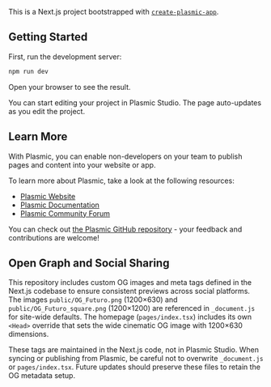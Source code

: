 This is a Next.js project bootstrapped with [`create-plasmic-app`](https://www.npmjs.com/package/create-plasmic-app).

## Getting Started

First, run the development server:

```bash
npm run dev
```

Open your browser to see the result.

You can start editing your project in Plasmic Studio. The page auto-updates as you edit the project.

## Learn More

With Plasmic, you can enable non-developers on your team to publish pages and content into your website or app.

To learn more about Plasmic, take a look at the following resources:

- [Plasmic Website](https://www.plasmic.app/)
- [Plasmic Documentation](https://docs.plasmic.app/learn/)
- [Plasmic Community Forum](https://forum.plasmic.app/)

You can check out [the Plasmic GitHub repository](https://github.com/plasmicapp/plasmic) - your feedback and contributions are welcome!

## Open Graph and Social Sharing

This repository includes custom OG images and meta tags defined in the Next.js codebase to ensure consistent previews across social platforms. The images `public/OG_Futuro.png` (1200×630) and `public/OG_Futuro_square.png` (1200×1200) are referenced in `_document.js` for site-wide defaults. The homepage (`pages/index.tsx`) includes its own `<Head>` override that sets the wide cinematic OG image with 1200×630 dimensions.

These tags are maintained in the Next.js code, not in Plasmic Studio. When syncing or publishing from Plasmic, be careful not to overwrite `_document.js` or `pages/index.tsx`. Future updates should preserve these files to retain the OG metadata setup.
